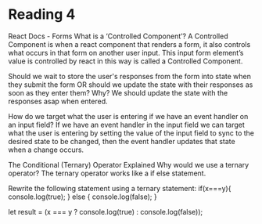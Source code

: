 # Reading 4
React Docs - Forms
What is a ‘Controlled Component’?
A Controlled Component is when a react component that renders a form, it also controls what occurs in that form on another user input. This input form element’s value is controlled by react in this way is called a Controlled Component.

Should we wait to store the user's responses from the form into state when they submit the form OR should we update the state with their responses as soon as they enter them? Why?
We should update the state with the responses asap when entered.

How do we target what the user is entering if we have an event handler on an input field?
If we have an event handler in the input field we can target what the user is entering by setting the value of the input field to sync to the desired state to be changed, then the event handler updates that state when a change occurs.

The Conditional (Ternary) Operator Explained
Why would we use a ternary operator?
The ternary operator works like a if else statement.

Rewrite the following statement using a ternary statement:
if(x===y){ console.log(true); } else { console.log(false); }

let result = (x === y ? console.log(true) : console.log(false));
